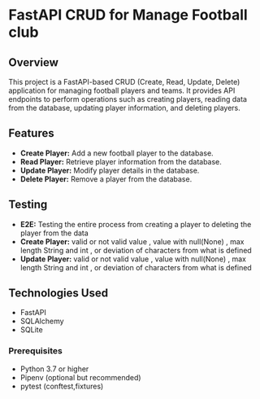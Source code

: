 # FastAPI CRUD for Manage Football club

## Overview

This project is a FastAPI-based CRUD (Create, Read, Update, Delete) application for managing football players and teams. It provides API endpoints to perform operations such as creating players, reading data from the database, updating player information, and deleting players.

## Features

- **Create Player:** Add a new football player to the database.
- **Read Player:** Retrieve player information from the database.
- **Update Player:** Modify player details in the database.
- **Delete Player:** Remove a player from the database.

## Testing

- **E2E:** Testing the entire process from creating a player to deleting the player from the data
- **Create Player:** valid or not valid value , value with null(None) , max length String and int , or deviation of characters from what is defined
- **Update Player:** valid or not valid value , value with null(None) , max length String and int , or deviation of characters from what is defined

## Technologies Used

- FastAPI
- SQLAlchemy
- SQLite 

### Prerequisites

- Python 3.7 or higher
- Pipenv (optional but recommended)
- pytest (conftest,fixtures)
